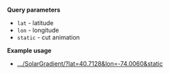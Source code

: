 **Query parameters**

- `lat` - latitude
- `lon` - longitude
- `static` - cut animation

**Example usage**

- [.../SolarGradient/?lat=40.7128&lon=-74.0060&static](https://ruukulada.github.io/HtmlPages/SolarGradient/?lat=40.7128&lon=-74.0060&static)
